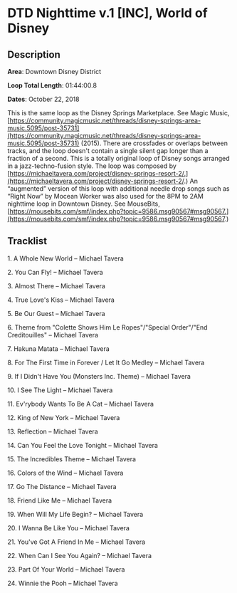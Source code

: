 # DTD Nighttime v.1 [INC], World of Disney

## Description

**Area**: Downtown Disney District

**Loop Total Length**: 01:44:00.8

**Dates**: October 22, 2018

This is the same loop as the Disney Springs Marketplace. See Magic Music, [https://community.magicmusic.net/threads/disney-springs-area-music.5095/post-35731](https://community.magicmusic.net/threads/disney-springs-area-music.5095/post-35731) (2015). There are crossfades or overlaps between tracks, and the loop doesn't contain a single silent gap longer than a fraction of a second. This is a totally original loop of Disney songs arranged in a jazz-techno-fusion style. The loop was composed by [https://michaeltavera.com/project/disney-springs-resort-2/.](https://michaeltavera.com/project/disney-springs-resort-2/.) An “augmented” version of this loop with additional needle drop songs such as “Right Now” by Mocean Worker was also used for the 8PM to 2AM nighttime loop in Downtown Disney. See MouseBits, [https://mousebits.com/smf/index.php?topic=9586.msg90567#msg90567.](https://mousebits.com/smf/index.php?topic=9586.msg90567#msg90567.)

## Tracklist

1\. A Whole New World – Michael Tavera



2\. You Can Fly! – Michael Tavera



3\. Almost There – Michael Tavera



4\. True Love's Kiss – Michael Tavera



5\. Be Our Guest – Michael Tavera



6\. Theme from "Colette Shows Him Le Ropes"/"Special Order"/"End Creditouilles" – Michael Tavera



7\. Hakuna Matata – Michael Tavera



8\. For The First Time in Forever / Let It Go Medley – Michael Tavera



9\. If I Didn't Have You (Monsters Inc. Theme) – Michael Tavera



10\. I See The Light – Michael Tavera



11\. Ev'rybody Wants To Be A Cat – Michael Tavera



12\. King of New York – Michael Tavera



13\. Reflection – Michael Tavera



14\. Can You Feel the Love Tonight – Michael Tavera



15\. The Incredibles Theme – Michael Tavera



16\. Colors of the Wind – Michael Tavera



17\. Go The Distance – Michael Tavera



18\. Friend Like Me – Michael Tavera



19\. When Will My Life Begin? – Michael Tavera



20\. I Wanna Be Like You – Michael Tavera



21\. You've Got A Friend In Me – Michael Tavera



22\. When Can I See You Again? – Michael Tavera



23\. Part Of Your World – Michael Tavera



24\. Winnie the Pooh – Michael Tavera


